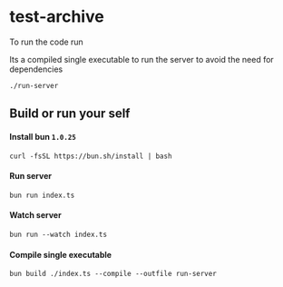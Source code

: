# test-archive

To run the code run

Its a compiled single executable to run the server to avoid the need for dependencies

```
./run-server
```

## Build or run your self

#### Install bun `1.0.25`

```
curl -fsSL https://bun.sh/install | bash
```

#### Run server

```
bun run index.ts
```

#### Watch server

```
bun run --watch index.ts
```

#### Compile single executable 
```
bun build ./index.ts --compile --outfile run-server
```
